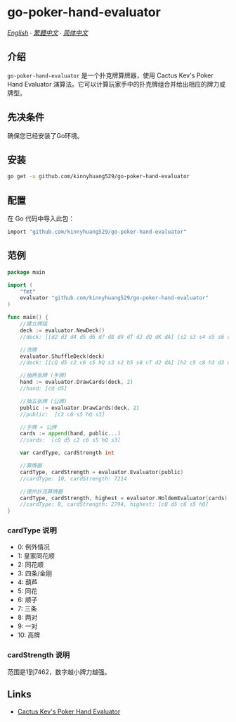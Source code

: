 # go-poker-hand-evaluator

*[English](README.md) ∙ [繁體中文](README_zh-tw.md) ∙ [简体中文](README_zh-cn.md)*

## 介绍
`go-poker-hand-evaluator` 是一个扑克牌算牌器，使用 Cactus Kev's Poker Hand Evaluator 演算法。它可以计算玩家手中的扑克牌组合并给出相应的牌力或牌型。

## 先决条件
确保您已经安装了Go环境。

## 安装
```bash
go get -u github.com/kinnyhuang529/go-poker-hand-evaluator
```

## 配置
在 Go 代码中导入此包：
```bash
import "github.com/kinnyhuang529/go-poker-hand-evaluator"
```

## 范例
```go
package main

import (
	"fmt"
	evaluator "github.com/kinnyhuang529/go-poker-hand-evaluator"
)

func main() {
	//建立牌组
	deck := evaluator.NewDeck()
	//deck: [[d2 d3 d4 d5 d6 d7 d8 d9 dT dJ dQ dK dA] [s2 s3 s4 s5 s6 s7 s8 s9 sT sJ sQ sK sA] [h2 h3 h4 h5 h6 h7 h8 h9 hT hJ hQ hK hA] [c2 c3 c4 c5 c6 c7 c8 c9 cT cJ cQ cK cA]]

	//洗牌
	evaluator.ShuffleDeck(deck)
	//deck: [[cQ d5 c2 c6 s5 hQ s3 s2 h5 s8 cT d2 dA] [h2 c5 c8 h3 d3 dJ hT s4 sQ cK sK h4 sA] [cJ s9 c3 c7 dT sT h9 hK c4 d7 d6 d4 hA] [h8 hJ dK dQ s6 h7 h6 d8 d9 sJ c9 s7 cA]]

	//抽两张牌 (手牌)
	hand := evaluator.DrawCards(deck, 2)
	//hand: [cQ d5]

	//抽五张牌 (公牌)
	public := evaluator.DrawCards(deck, 2)
	//public:  [c2 c6 s5 hQ s3]

	//手牌 + 公牌
	cards := append(hand, public...)
	//cards:  [cQ d5 c2 c6 s5 hQ s3]

	var cardType, cardStrength int

	//算牌器
	cardType, cardStrength = evaluator.Evaluator(public)
	//cardType: 10, cardStrength: 7214

	//德州扑克算牌器
	cardType, cardStrength, highest = evaluator.HoldemEvaluator(cards)
	//cardType: 8, cardStrength: 2794, highest: [cQ d5 c6 s5 hQ]
}
```
### cardType 说明

- 0: 例外情况
- 1: 皇家同花顺
- 2: 同花顺
- 3: 四条/金刚
- 4: 葫芦
- 5: 同花
- 6: 顺子
- 7: 三条
- 8: 两对
- 9: 一对
- 10: 高牌

### cardStrength 说明
范围是1到7462，数字越小牌力越强。

## Links
- [Cactus Kev's Poker Hand Evaluator](https://suffe.cool/poker/evaluator.html)